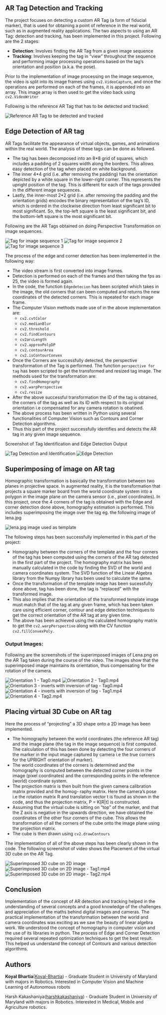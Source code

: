 ## AR Tag Detection and Tracking
The project focuses on detecting a custom AR Tag (a form of fiducial marker), that is used for
obtaining a point of reference in the real world, such as in augmented reality applications. The two aspects
to using an AR Tag: detection and tracking, has been implemented in this project. Following are the 2
stages:
* **Detection**: Involves finding the AR Tag from a given image sequence
* **Tracking**: Involves keeping the tag in “view” throughout the sequence and performing image
processing operations based on the tag’s orientation and position (a.k.a. the pose).

Prior to the implementation of image processing on the image sequence, the video is split into its image frames using `cv2.VideoCapture`, and once the operations are performed on each of the frames, it is appended into an array. This image array is then used to get the video back using `cv2.VideoWriter`

Following is the reference AR Tag that has to be detected and tracked:

![Reference AR Tag to be detected and tracked](Images/ref_marker.png)

## Edge Detection of AR tag

AR Tags facilitate the appearance of virtual objects, games, and animations within the real world.  The
analysis of these tags can be done as followed.
* The tag has been decomposed into an 8*8 grid of squares, which includes a padding of 2 squares width
along the borders.  This allows easy detection of the tag when placed on white background.
* The inner 4*4 grid (i.e.  after removing the padding) has the orientation depicted by a white square in
the lower-right corner.  This represents the upright position of the tag.  This is different for each of the
tags provided in the different image sequences.
* Lastly, the inner-most 2*2 grid (i.e.  after removing the padding and the orientation grids) encodes the
binary representation of the tag’s ID, which is ordered in the clockwise direction from least significant
bit to most significant.  So, the top-left square is the least significant bit, and the bottom-left square is
the most significant bit.

Following are the AR Tags obtained on doing Perspective Transformation on image sequences.

![Tag for image sequence 1](Images/Tag1.jpg)
![Tag for image sequence 2](Images/Tag2.jpg)
![Tag for image sequence 3](Images/Tag3.jpg)

The process of the edge and corner detection has been implemented in the following way:

* The video stream is first converted into image frames.
* Detection is performed on each of the frames and then taking the fps as 25, the video is formed again.
* In the code, the function `Edgedetecion` has been scripted which takes in the image, the old corners that
can been computed and returns the new coordinates of the detected corners. This is repeated for each
image frame.
* The Computer Vision methods made use of in the above implementation are:
  - `cv2.cvtColor`
  - `cv2.medianBlur`
  - `cv2.threshold`
  - `cv2.findContours`
  - `cv2arcLength`
  - `cv2.approxPolyDP`
  - `cv2.contourArea`
  - `cv2.isContourConvex`
* Once the Corners are successfully detected, the perspective transformation of the Tag is performed.
The function `perspective for tag` has been scripted to get the transformed and resized tag image.
The methods used for the transformation are:
  - `cv2.findHomography`
  - `cv2.warpPerspective`
  - `cv2.resize`
* After the above successful transformation the ID of the tag is obtained, the corners of the tag as well
as its ID with respect to its original orientation i.e compensated for any camera rotation is obatined.
* The above process has been written in Python using several functionalities of Computer Vision such
as Contours and Corner Detection algorithms.
* Thus this part of the project successfully identifies and detects the AR tag in any given image sequence.

Screenshot of Tag Identification and Edge Detection Output

![Tag Detection and Identification](Images/harsh.png)
![Edge Detection](Images/Tag_id.png)

## Superimposing of image on AR tag

Homographic transformation is basically the transformation between two planes in projective space.
In augmented reality, it is the transformation that projects a square marker board from the world coordinate
system into a polygon in the image plane on the camera sensor (i.e., pixel coordinates).  In this project, once
the 4 corners of the tag is obtained with the Edge and corner detection done above, homography estimation
is performed.  This includes superimposing the image over the tag eg. the following image of lena.jpg

![lena.jpg image used as template](Images/lena.jpg)

The following steps has been successfully implemented in this part of the project:
* Homography between the corners of the template and the four corners of the tag has been computed
using the corners of the AR tag detected in the first part of the project.  The homography matrix has
been manually calculated in the code by finding the SVD of the world and camera coordinates system.
The SVD function of the Linear Algebra library from the Numpy library has been used to calculate
the same.
* Once the transformation of the template image has been sucessfully done above, tag has been done,
the tag is “replaced” with the transformed image.
* This also implies that the orientation of the transformed template image must match that of the tag at
any given frame, which has been taken care using efficient corner, contour and edge detection techniques
to get the correct orientation of the AR tag at any given time.
* The above has been achieved using the calculated homography matrix to get the `cv2.warpPerspective` along with the CV function `cv2.fillConvexPoly`.

### Output Images:

Following are the screenshots of the superimposed images of Lena.png on the AR Tag taken during
the  course  of  the  video.   The  images  show  that  the  superimposed  image  maintains  its  orientation,  thus
compensating for the rotation of the camera.

![Orientation 1 - Tag0.mp4](Images/Orientation1.jpg)
![Orientation 2 - Tag0.mp4](Images/Orientation2.jpg)
![Orientation 3 - inverts with inversion of tag - Tag0.mp4](Images/Orientation3.jpg)
![Orientation 4 - inverts with inversion of tag - Tag1.mp4](Images/LinVideo2.jpg)
![Orientation 4 - Tag2.mp4](Images/LinVideo3.jpg)

## Placing virtual 3D Cube on AR tag

Here the process of “projecting” a 3D shape onto a 2D image has been implemented.

* The homography between the world coordinates (the reference AR tag) and the image plane (the tag
in the image sequence) is first computed.  The calculation of this has been done by detecting the four
corners of the marker in the input image captured by camera i.e the true corners for the UPRIGHT
orientation of marker).
* The  world  coordinates  of  the  corners  is  determined  and  the  homography  is  computed  between  the
detected corner points in the image (pixel coordinates) and the corresponding points in the reference
(world) coordinate system.
* The projection matrix is then built from the given camera calibration matrix provided and the homog-
raphy matrix.  Here the camera’s pose i.e the rotation matrix R and translation vector t is found as
shown in the code, and thus the projection matrix, P = K[R|t] is constructed.
* Assuming that the virtual cube is sitting on “top” of the marker, and that the Z axis is negative in the
upwards direction, we have obtained the coordinates of the other four corners of the cube.  This allows
the transformation of all the corners of the cube onto the image plane using the projection matrix.
* The cube is then drawn using `cv2.drawContours`

The implementation of all of the above steps has been clearly shown in the code.
The following screenshot of video shows the Placement of the virtual 3D cube on the AR Tag.

![Superimposed 3D cube on 2D image](Images/Cube1.jpg)
![Superimposed 3D cube on 2D image - Tag1.mp4](Images/Cube2.jpg)
![Superimposed 3D cube on 2D image - Tag2.mp4](Images/Cube3.jpg)

## Conclusion

Implementation  of  the  concept  of  AR  detection  and  tracking  helped in  the  understanding  of
several concepts and a good knowledge of the challenges and appreciation of the maths behind digital images
and cameras.  The practical implementation of the transformation between the world and camera coordinates
was exciting as we saw the beauty of linear algebra work.  We understood the concept of homography in
computer vision and the use of its libraries in python.  The process of Edge and Corner Detection required
several repeated optimization techniques to get the best result.  This helped us understand the concept of
Contours and various detection algorithms.

## Authors

**Koyal Bhartia**([Koyal-Bhartia](https://github.com/Koyal-Bhartia)) - Graduate Student in University of Maryland with majors in Robotics. Interested in Computer Vision and Machine Learning of Autonomous robots

Harsh Kakashaniya([harshkakashaniya](https://github.com/harshkakashaniya)) - Graduate Student in University of Maryland with majors in Robotics. Interested in Medical, Mobile and Agriculture robotics.
